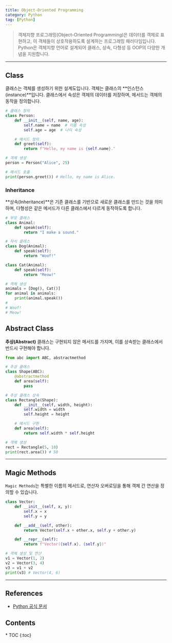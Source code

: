 ```yaml
---
title: Object-Oriented Programming
category: Python
tag: [Python]
---
```


> 객체지향 프로그래밍(Object-Oriented Programming)은 데이터를 객체로 표현하고, 이 객체들이 상호작용하도록 설계하는 프로그래밍 패러다임입니다. Python은 객체지향 언어로 설계되어 클래스, 상속, 다형성 등 OOP의 다양한 개념을 지원합니다.

---

## Class

클래스는 객체를 생성하기 위한 설계도입니다. 객체는 클래스의 **인스턴스(instance)**입니다. 클래스에서 속성은 객체의 데이터를 저장하며, 메서드는 객체의 동작을 정의합니다.

```python
# 클래스 정의
class Person:
    def __init__(self, name, age):
        self.name = name  # 이름 속성
        self.age = age  # 나이 속성

    # 메서드 정의
    def greet(self):
        return f"Hello, my name is {self.name}."

# 객체 생성
person = Person("Alice", 25)

# 메서드 호출
print(person.greet()) # Hello, my name is Alice.
```

### Inheritance

**상속(Inheritance)**은 기존 클래스를 기반으로 새로운 클래스를 만드는 것을 의미하며, 다형성은 같은 메서드가 다른 클래스에서 다르게 동작하도록 합니다.

```python
# 부모 클래스
class Animal:
    def speak(self):
        return "I make a sound."

# 자식 클래스
class Dog(Animal):
    def speak(self):
        return "Woof!"

class Cat(Animal):
    def speak(self):
        return "Meow!"

# 객체 생성
animals = [Dog(), Cat()]
for animal in animals:
    print(animal.speak())
#
# Woof!
# Meow!
```

## Abstract Class

**추상(Abstract)** 클래스는 구현되지 않은 메서드를 가지며, 이를 상속받는 클래스에서 반드시 구현해야 합니다.

```python
from abc import ABC, abstractmethod

# 추상 클래스
class Shape(ABC):
    @abstractmethod
    def area(self):
        pass

# 추상 클래스 상속
class Rectangle(Shape):
    def __init__(self, width, height):
        self.width = width
        self.height = height

    # 메서드 구현
    def area(self):
        return self.width * self.height

# 객체 생성
rect = Rectangle(5, 10)
print(rect.area()) # 50
```

---

## Magic Methods

`Magic Methods`는 특별한 이름의 메서드로, 연산자 오버로딩을 통해 객체 간 연산을 정의할 수 있습니다.

```python
class Vector:
    def __init__(self, x, y):
        self.x = x
        self.y = y

    def __add__(self, other):
        return Vector(self.x + other.x, self.y + other.y)

    def __repr__(self):
        return f"Vector({self.x}, {self.y})"

# 객체 생성 및 연산
v1 = Vector(1, 2)
v2 = Vector(3, 4)
v3 = v1 + v2
print(v3) # Vector(4, 6)
```

---

## References

- [Python 공식 문서](https://docs.python.org/3/)

<nav class="post-toc" markdown="1">
  <h2>Contents</h2>
* TOC
{:toc}
</nav>
